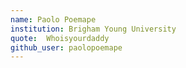 ```yaml
---
name: Paolo Poemape
institution: Brigham Young University
quote:  Whoisyourdaddy
github_user: paolopoemape
---
```

